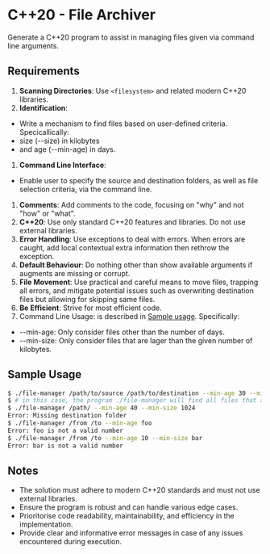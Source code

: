 # C++20 - File Archiver

Generate a C++20 program to assist in managing files given via command line arguments.

## Requirements

1. **Scanning Directories**: Use `<filesystem>` and related modern C++20 libraries.
1. **Identification**:
 * Write a mechanism to find files based on user-defined criteria. Specicallically:
 * size (--size) in kilobytes
 * and age (--min-age) in days.
1. **Command Line Interface**:
 * Enable user to specify the source and destination folders, as well as file selection criteria, via the command line.
1. **Comments**: Add comments to the code, focusing on "why" and not "how" or "what".
1. **C++20**: Use only standard C++20 features and libraries. Do not use external libraries.
1. **Error Handling**: Use exceptions to deal with errors. When errors are caught, add local contextual extra information then rethrow the exception.
1. **Default Behaviour**: Do nothing other than show available arguments if augments are missing or corrupt.
1. **File Movement**: Use practical and careful means to move files, trapping all errors, and mitigate potential issues such as overwriting destination files but allowing for skipping same files.
1. **Be Efficient**: Strive for most efficient code.
1. Command Line Usage: is described in [Sample usage](#sample-usage). Specifically:
 * --min-age: Only consider files other than the number of days.
 * --min-size: Only consider files that are lager than the given number of kilobytes.

## Sample Usage

```bash
$ ./file-manager /path/to/source /path/to/destination --min-age 30 --min-size 60000
$ # in this case, the program ./file-manager will find all files that are older than 30 days and larger thana 6000 kilobytes and move to the the specified target destination folder
$ ./file-manager /path/ --min-age 40 --min-size 1024
Error: Missing destination folder
$ ./file-manager /from /to --min-age foo
Error: foo is not a valid number
$ ./file-manager /from /to --min-age 10 --min-size bar
Error: bar is not a valid number
```

## Notes

* The solution must adhere to modern C++20 standards and must not use external libraries.
* Ensure the program is robust and can handle various edge cases.
* Prioritorise code readability, maintainability, and efficiency in the implementation.
* Provide clear and informative error messages in case of any issues encountered during execution.



